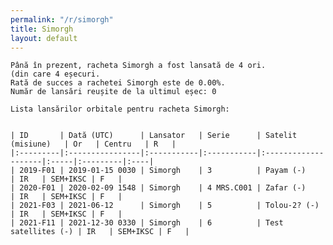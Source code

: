 ```yaml
---
permalink: "/r/simorgh"
title: Simorgh
layout: default
---
```


    Până în prezent, racheta Simorgh a fost lansată de 4 ori.
    (din care 4 eșecuri.
    Rată de succes a rachetei Simorgh este de 0.00%.
    Număr de lansări reușite de la ultimul eșec: 0
    
    Lista lansărilor orbitale pentru racheta Simorgh:
    
    
    | ID       | Dată (UTC)      | Lansator   | Serie      | Satelit (misiune)   | Or   | Centru   | R   |
    |:---------|:----------------|:-----------|:-----------|:--------------------|:-----|:---------|:----|
    | 2019-F01 | 2019-01-15 0030 | Simorgh    | 3          | Payam (-)           | IR   | SEM+IKSC | F   |
    | 2020-F01 | 2020-02-09 1548 | Simorgh    | 4 MRS.C001 | Zafar (-)           | IR   | SEM+IKSC | F   |
    | 2021-F03 | 2021-06-12      | Simorgh    | 5          | Tolou-2? (-)        | IR   | SEM+IKSC | F   |
    | 2021-F11 | 2021-12-30 0330 | Simorgh    | 6          | Test satellites (-) | IR   | SEM+IKSC | F   |

